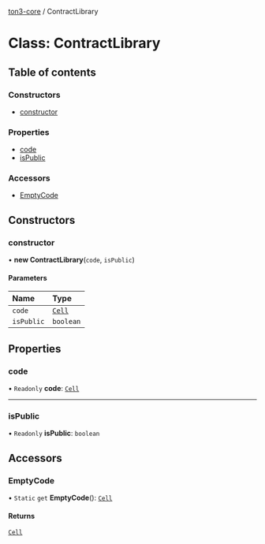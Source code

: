 [ton3-core](../README.md) / ContractLibrary

# Class: ContractLibrary

## Table of contents

### Constructors

- [constructor](ContractLibrary.md#constructor)

### Properties

- [code](ContractLibrary.md#code)
- [isPublic](ContractLibrary.md#ispublic)

### Accessors

- [EmptyCode](ContractLibrary.md#emptycode)

## Constructors

### constructor

• **new ContractLibrary**(`code`, `isPublic`)

#### Parameters

| Name | Type |
| :------ | :------ |
| `code` | [`Cell`](Cell.md) |
| `isPublic` | `boolean` |

## Properties

### code

• `Readonly` **code**: [`Cell`](Cell.md)

___

### isPublic

• `Readonly` **isPublic**: `boolean`

## Accessors

### EmptyCode

• `Static` `get` **EmptyCode**(): [`Cell`](Cell.md)

#### Returns

[`Cell`](Cell.md)
